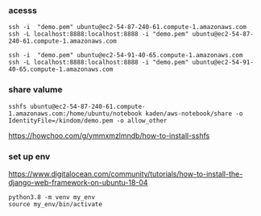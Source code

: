 ### acesss
```
ssh -i  "demo.pem" ubuntu@ec2-54-87-240-61.compute-1.amazonaws.com
ssh -L localhost:8888:localhost:8888 -i "demo.pem" ubuntu@ec2-54-87-240-61.compute-1.amazonaws.com

ssh -i  "demo.pem" ubuntu@ec2-54-91-40-65.compute-1.amazonaws.com
ssh -L localhost:8888:localhost:8888 -i "demo.pem" ubuntu@ec2-54-91-40-65.compute-1.amazonaws.com
```
### share valume
```
sshfs ubuntu@ec2-54-87-240-61.compute-1.amazonaws.com:/home/ubuntu/notebook kaden/aws-notebook/share -o IdentityFile=/kindom/demo.pem -o allow_other
```

https://howchoo.com/g/ymmxmzlmndb/how-to-install-sshfs


### set up env

https://www.digitalocean.com/community/tutorials/how-to-install-the-django-web-framework-on-ubuntu-18-04
```
python3.8 -m venv my_env
source my_env/bin/activate
```


